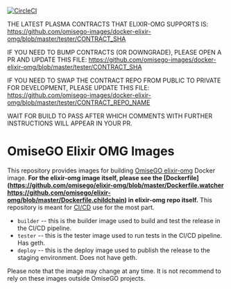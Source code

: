 [![CircleCI](https://circleci.com/gh/omisego-images/docker-elixir-omg.svg?style=svg&circle-token=ce38b7a7577499882c41ec7b763f1aef88aec87f)](https://circleci.com/gh/omisego-images/docker-elixir-omg)

THE LATEST PLASMA CONTRACTS THAT ELIXIR-OMG SUPPORTS IS: https://github.com/omisego-images/docker-elixir-omg/blob/master/tester/CONTRACT_SHA

IF YOU NEED TO BUMP CONTRACTS (OR DOWNGRADE), PLEASE OPEN A PR AND UPDATE THIS FILE: https://github.com/omisego-images/docker-elixir-omg/blob/master/tester/CONTRACT_SHA 

IF YOU NEED TO SWAP THE CONTRACT REPO FROM PUBLIC TO PRIVATE FOR DEVELOPMENT, PLEASE UPDATE THIS FILE: https://github.com/omisego-images/docker-elixir-omg/blob/master/tester/CONTRACT_REPO_NAME

WAIT FOR BUILD TO PASS AFTER WHICH COMMENTS WITH FURTHER INSTRUCTIONS WILL APPEAR IN YOUR PR.

# OmiseGO Elixir OMG Images

This repository provides images for building [OmiseGO elixir-omg](https://github.com/omisego/elixir-omg) Docker image. **For the elixir-omg image itself, please see the [Dockerfile](https://github.com/omisego/elixir-omg/blob/master/Dockerfile.watcher https://github.com/omisego/elixir-omg/blob/master/Dockerfile.childchain) in elixir-omg repo itself.** This repository is meant for [CI/CD](https://jenkins.omisego.io/) use for the most part.

-   `builder` -- this is the builder image used to build and test the release in the CI/CD pipeline.
-   `tester` -- this is the tester image used to run tests in the CI/CD pipeline. Has geth.
-   `deploy` -- this is the deploy image used to publish the release to the staging environment. Does not have geth.

Please note that the image may change at any time. It is not recommend to rely on these images outside OmiseGO projects.

